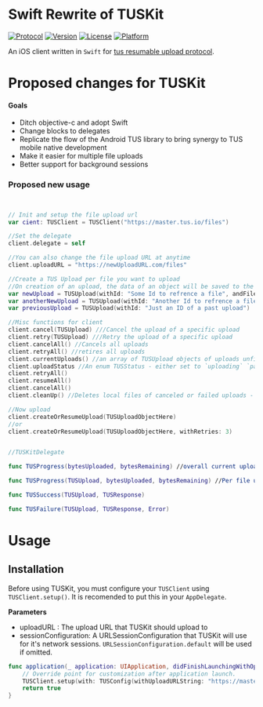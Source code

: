 # Swift Rewrite of TUSKit 
[![Protocol](http://img.shields.io/badge/tus_protocol-v1.0.0-blue.svg?style=flat)](http://tus.io/protocols/resumable-upload.html)
[![Version](https://img.shields.io/cocoapods/v/TUSKit.svg?style=flat)](http://cocoadocs.org/docsets/TUSKit)
[![License](https://img.shields.io/cocoapods/l/TUSKit.svg?style=flat)](http://cocoadocs.org/docsets/TUSKit)
[![Platform](https://img.shields.io/cocoapods/p/TUSKit.svg?style=flat)](http://cocoadocs.org/docsets/TUSKit)

An iOS client written in `Swift` for [tus resumable upload protocol](http://tus.io/).

# Proposed changes for TUSKit

#### Goals
- Ditch objective-c and adopt Swift
- Change blocks to delegates
- Replicate the flow of the Android TUS library to bring synergy to TUS mobile native development
- Make it easier for multiple file uploads
- Better support for background sessions

### Proposed new usage

```Swift


// Init and setup the file upload url
var cient: TUSClient = TUSClient("https://master.tus.io/files")

//Set the delegate 
client.delegate = self

//You can also change the file upload URL at anytime
client.uploadURL = "https://newUploadURL.com/files"

//Create a TUS Upload per file you want to upload
//On creation of an upload, the data of an object will be saved to the device until completion of the upload
var newUpload = TUSUpload(withId: "Some Id to refrence a file", andFile: "FilePathHere")
var anotherNewUpload = TUSUpload(withId: "Another Id to refrence a file", andData: DataObject)
var previousUpload = TUSUpload(withId: "Just an ID of a past upload")

//Misc functions for client
client.cancel(TUSUpload) ///Cancel the upload of a specific upload
client.retry(TUSUpload) ///Retry the upload of a specific upload
client.cancelAll() //Cancels all uploads
client.retryAll() //retires all uploads 
client.currentUploads() //an array of TUSUpload objects of uploads unfinished
client.uploadStatus //An enum TUSStatus - either set to `uploading` `paused` `finished`
client.retryAll()
client.resumeAll()
client.cancelAll()
client.cleanUp() //Deletes local files of canceled or failed uploads - Files cannot be resumed after this is fired

//Now upload
client.createOrResumeUpload(TUSUploadObjectHere)
//or
client.createOrResumeUpload(TUSUploadObjectHere, withRetries: 3)


//TUSKitDelegate

func TUSProgress(bytesUploaded, bytesRemaining) //overall current upload progress

func TUSProgress(TUSUpload, bytesUploaded, bytesRemaining) //Per file upload progress

func TUSSuccess(TUSUpload, TUSResponse)

func TUSFailure(TUSUpload, TUSResponse, Error)

```

# Usage

## Installation

Before using TUSKit, you must configure your `TUSClient`  using `TUSClient.setup()`. It is recomended to put this in your `AppDelegate`.

**Parameters**
- uploadURL : The upload URL that TUSKit should upload to
- sessionConfiguration: A URLSessionConfiguration that  TUSKit will use for it's network sessions. `URLSessionConfiguration.default` will be used if omitted.

```Swift
func application(_ application: UIApplication, didFinishLaunchingWithOptions launchOptions: [UIApplicationLaunchOptionsKey: Any]?) -> Bool {
    // Override point for customization after application launch.
    TUSClient.setup(with: TUSConfig(withUploadURLString: "https://master.tus.io/files", andSessionConfig: URLSessionConfiguration.default))
    return true
}
```
